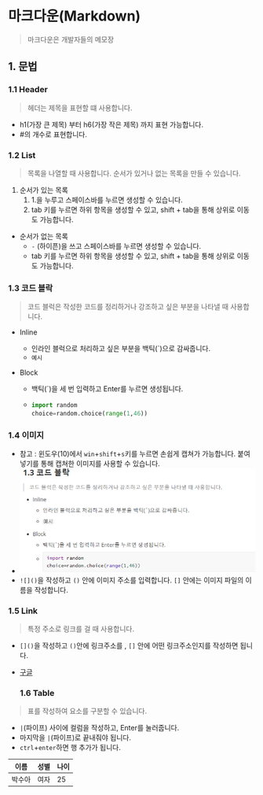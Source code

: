 # 마크다운(Markdown)

> 마크다운은 개발자들의 메모장

## 1. 문법

### 1.1 Header

> 헤더는 제목을 표현할 떄 사용합니다.

- h1(가장 큰 제목) 부터 h6(가장 작은 제목) 까지 표현 가능합니다.
- #의 개수로 표현합니다.

### 1.2 List

> 목록을 나열할 때 사용합니다. 순서가 있거나 없는 목록을 만들 수 있습니다.

1. 순서가 있는 목록
   1. 1.을 누루고 스페이스바를 누르면 생성할 수 있습니다.
   2. tab 키를 누르면 하위 항목을 생성할 수 있고, shift + tab을 통해 상위로 이동도 가능합니다.

- 순서가 없는 목록
  - `-` (하이픈)을 쓰고 스페이스바를 누르면 생성할 수 있습니다.
  - tab 키를 누르면 하위 항목을 생성할 수 있고, shift + tab을 통해 상위로 이동도 가능합니다.

### 1.3 코드 블락

> 코드 블럭은 작성한 코드를 정리하거나 강조하고 싶은 부분을 나타낼 때 사용합니다.

- Inline
  - 인라인 블럭으로 처리하고 싶은 부분을 백틱(`)으로 감싸줍니다.
  - `예시 ` 

- Block

  - 백틱(`)을 세 번 입력하고 Enter를 누르면 생성됩니다.

  - ```python
    import random
    choice=random.choice(range(1,46))
    ```

### 1.4 이미지

- 참고 : 윈도우(10)에서 `win`+`shift`+`s`키를 누르면 손쉽게 캡쳐가 가능합니다. 붙여넣기를 통해 캡쳐한 이미지를 사용할 수 있습니다.
- ![image-20200717112048495](markdown.assets/image-20200717112048495.png)
- `![]()`을 작성하고 `()` 안에 이미지 주소를 입력합니다. `[]` 안에는 이미지 파일의 이름을 작성합니다.

### 1.5 Link

> 특정 주소로 링크를 걸 때 사용합니다.

- `[]()`을 작성하고 `()`안에 링크주소를 , `[]` 안에 어떤 링크주소인지를 작성하면 됩니다.

- [구글](http://www.google.com) 

	### 1.6 Table

> 표를 작성하여 요소를 구분할 수 있습니다.

- `|`(파이프) 사이에 컬럼을 작성하고, Enter를 눌러줍니다.
- 마지막을 `|`(파이프)로 끝내줘야 됩니다.
- `ctrl`+`enter`하면 행 추가가 됩니다.

| 이름   | 성별 | 나이 |
| ------ | ---- | ---- |
| 박수아 | 여자 | 25   |

